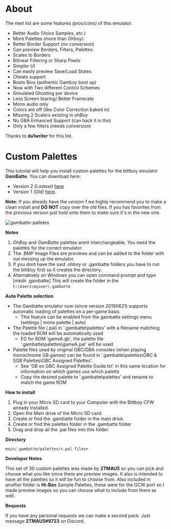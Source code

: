 # About

The next list are some features _(pros/cons)_ of this emulator.

- Better Audio (Voice Samples, etc.)
- More Palettes (more than Ohboy)
- Better Border Support (no conversion)
- Can preview Borders, Filters, Palettes
- Scales to Borders
- Bilinear Filtering or Sharp Pixels
- Simpler UI
- Can easily preview Save/Load States
- Cheats support
- Boots Bios (authentic Gamboy boot up)
- Now with Two different Control Schemes
- Simulated Ghosting per device
- Less Screen tearing/ Better Framerate
- Mono audio only
- Colors are off (like Color Correction baked in)
- Missing 2 Scalers existing in ohBoy
- No GBA Enhanced Support (can hack it in tho)
- Only a few filters (needs conversion)

Thanks to **da1writer** for this list.

# Custom Palettes

This tutorial will help you install custom palettes for the bittboy emulator **GamBatte**. You can download here:
- Version 2 _(Lastest)_ [here](https://drive.google.com/file/d/1jZA3fZfVMtXwhrF3dDRt63qkg1_5FD6C/view?usp=drive_link)
- Version 1 _(Old)_ [here](https://drive.google.com/file/d/1iYicM0IlFj-AecYgzmPZ32vkls3GU4gi/view?usp=sharing).

**Note:** If you already have the _version 1_ we highly recommend you to make a clean install and **DO NOT** copy over the old files. If you has favorites from the previous version just hold onto them to make sure it's in the new one.

![gambatte-palletes](https://user-images.githubusercontent.com/16083854/58358038-30547880-7e4b-11e9-8e00-0b8f4daf6114.png)

**Notes**
1. _OhBoy_ and _GamBatte_ palettes arent interchangeable. You need the palettes for the correct emulator.
2. The .BMP Image Files are previews and can be added to the folder with out messing up the emulator.
3. If you dont have the said .ohboy or .gambatte folders you have to run the bittboy first so it creates the directory.
4. Alternatively on Windows you can open command prompt and type [mkdir .gambatte] This will create the folder in the `C:\Users\myuser\.gambatte`

**Auto Palette selection**
- The Gambatte emulator now (since version 20190621) supports automatic loading of palettes on a per-game basis 
  - This feature can be enabled from the gambatte settings menu (settings | mono palette | auto)
- The Palette file (.pal) in '.gambatte\palettes' with a filename matching the loaded ROM will be automatically used
  - EG for ROM 'gameA.gb', the palette file '.gambatte\palettes\gameA.pal' will be used
- Palette files used by original GBC/GBA consoles (when playing monochrome GB games) can be found in '.gambatte\palettes\GBC & SGB Palettes\GBC Assigned Palettes\'.
  - See 'GB on GBC Assigned Palette Guide.txt' in this same location for information on which games use which palette
  - Copy the desired palette to '.gambatte\palettes' and rename to match the game ROM

**How to install**
1. Plug in your Micro SD card to your Computer with the Bittboy CFW already installed.
2. Open the Main drive of the Micro SD card.
3. Create or find the .gambatte folder in the main drive.
4. Create or find the palettes folder in the .gambatte folder
5. Drag and drop all the .pal files into this folder.

**Directory**

`main/.gambatte/palettes/<.pal files>`

**Developer Notes**

This set of 30 custom palettes was made by **2TMAU5** so you can pick and choose what you like since there are preview images.
It also is intended to have all the palettes so it will be fun to choose from. Also included in another folder is **Hi-Ban** Sample Palettes, these were for the GCW port so I made preview images so you can choose what to include from there as well.

**Requests**

If you have any personal requests we can make a second pack. Just message **2TMAU5#9723** on Discord.